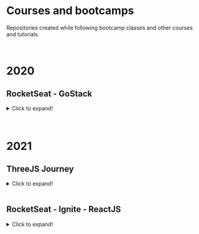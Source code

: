 # Courses and bootcamps

Repositories created while following bootcamp classes and other courses and tutorials.

</br>

# 2020

## RocketSeat - GoStack

<details>
  <summary>Click to expand!</summary>
  </br>
  <blockquote>  
    <details>    
      <summary><a href="https://github.com/amaralc/testes-no-reactjs-e-react-native">🌐 Testes no ReactJS e React Native </a>[React, Redux, Jest, React Testing Library]   </summary>
      </br>  
      <p>
        Description: Created unit tests for components, actions and reducers using TDD.
      </p>
      </br>  
    </details>
  </blockquote>
</details>
</br>
</br>

# 2021

## ThreeJS Journey

<details>
  <summary>Click to expand!</summary>

  </br>  
    <p>
      Create 3D visualizations with Three.jS
    </p>
    </br> 
</details>
</br>

## RocketSeat - Ignite - ReactJS

<details>
  <summary>Click to expand!</summary>
  <br/> 
  <blockquote>  
    <details>
      <summary>
        <strong>Chapter 01 - Fundamentals of ReactJS</strong>
      </summary>  
      </br>
      <blockquote>    
        <details>    
          <summary>
            <a href="https://github.com/amaralc/2021-ignite-reactjs-I-github-explorer">
              🌐 Create github explorer app
            </a>
            [ReactJS, TypeScript]
          </summary>
          </br>  
          <p>
            Description: List github repositories for a given github username.
          </p>
          </br>  
        </details>
        <details>    
          <summary>
            <a href="https://github.com/amaralc/2021-ignite-reactjs-I-desafio-01-conceitos-do-react">
              🌐 Challenge 01 - React concepts 
            </a>
            [ReactJS, TypeScript]
          </summary>
          </br>  
          <p>
            Description: Explore state, props and other concepts.
          </p>
          </br>
        </details>
        <details>    
          <summary>
            <a href="https://github.com/amaralc/2021-ignite-reactjs-I-desafio-02-componentizando-a-aplicacao">
              🌐 Challenge 02 - Create application components
            </a>
            [ReactJS, TypeScript]
          </summary>
          </br>  
          <p>
            Description: Restructure application and organize components.
          </p>
          </br>         
        </details>
      </blockquote>    
      </br>    
      </details>
      <details>
        <summary>
          <strong>Chapter 02 - First Web Application With ReactJS</strong>
        </summary>    
        </br>
        <blockquote>    
          <details>    
            <summary>
              <a href="https://github.com/amaralc/2021-ignite-reactjs-II-dtmoney">
                🌐 Create DTMoney app
              </a>
              [ReactJS, TypeScript]
            </summary>
            </br>  
            <p>
              Description: Create app to control personal finances.
            </p>
            </br>  
          </details>
          <details>    
            <summary>
              <a href="https://github.com/amaralc/2021-ignite-reactjs-II-desafio-01-criando-um-hook-de-carrinho-de-compras">
                🌐 Challenge 01 - Creating a shopping cart hook
              </a>
              [ReactJS, TypeScript]
            </summary>
            </br>  
            <p>
              Description: Creating hooks and using React Context API.
            </p>
            </br>  
          </details> 
          <details>    
            <summary>
              <a href="https://github.com/amaralc/2021-ignite-reactjs-II-desafio-02-refactoring-classes-ts">
                🌐 Challenge 02 - Refactor project using TypeScript and Functional Components
              </a>
              [ReactJS, TypeScript, JavaScript]
            </summary>
            </br>  
            <p>
              Description: Convert project from Javascript to Typescript and from Class based Components to Functional Components.
            </p>
            </br>  
          </details>         
        </blockquote>
        </br>      
      </details>
      <details>
        <summary>
          <strong>Chapter 03 - I - Fundamentals of Next.js</strong>
        </summary>      
        </br>
        <blockquote>     
          <details>    
            <summary>
              <a href="https://github.com/amaralc/2021-ignite-reactjs-III-ig-news">
                🌐 Create ig.news app
              </a>
              [Next.js, ReactJS, TypeScript]
            </summary>
            </br>  
            <p>
              Description: Subscription based news app, with Next.js.
            </p>
            </br>           
          </details>          
        </blockquote>
        </br>          
    </details>
  </blockquote>
</details>









